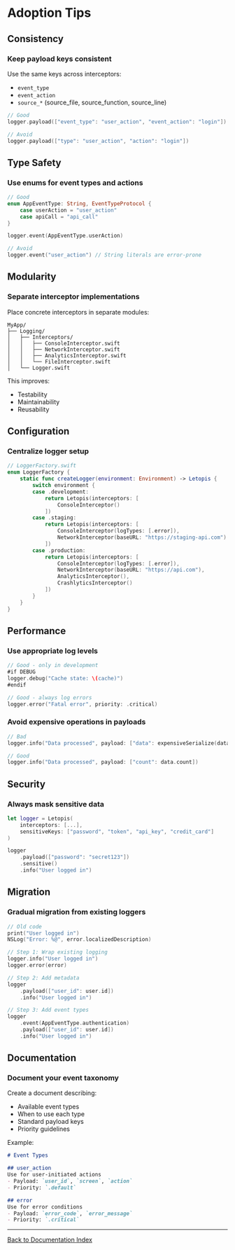 # Adoption Tips

## Consistency

### Keep payload keys consistent
Use the same keys across interceptors:
- `event_type`
- `event_action`
- `source_*` (source_file, source_function, source_line)

```swift
// Good
logger.payload(["event_type": "user_action", "event_action": "login"])

// Avoid
logger.payload(["type": "user_action", "action": "login"])
```

## Type Safety

### Use enums for event types and actions

```swift
// Good
enum AppEventType: String, EventTypeProtocol {
    case userAction = "user_action"
    case apiCall = "api_call"
}

logger.event(AppEventType.userAction)

// Avoid
logger.event("user_action") // String literals are error-prone
```

## Modularity

### Separate interceptor implementations

Place concrete interceptors in separate modules:

```
MyApp/
├── Logging/
│   ├── Interceptors/
│   │   ├── ConsoleInterceptor.swift
│   │   ├── NetworkInterceptor.swift
│   │   ├── AnalyticsInterceptor.swift
│   │   └── FileInterceptor.swift
│   └── Logger.swift
```

This improves:
- Testability
- Maintainability
- Reusability

## Configuration

### Centralize logger setup

```swift
// LoggerFactory.swift
enum LoggerFactory {
    static func createLogger(environment: Environment) -> Letopis {
        switch environment {
        case .development:
            return Letopis(interceptors: [
                ConsoleInterceptor()
            ])
        case .staging:
            return Letopis(interceptors: [
                ConsoleInterceptor(logTypes: [.error]),
                NetworkInterceptor(baseURL: "https://staging-api.com")
            ])
        case .production:
            return Letopis(interceptors: [
                ConsoleInterceptor(logTypes: [.error]),
                NetworkInterceptor(baseURL: "https://api.com"),
                AnalyticsInterceptor(),
                CrashlyticsInterceptor()
            ])
        }
    }
}
```

## Performance

### Use appropriate log levels

```swift
// Good - only in development
#if DEBUG
logger.debug("Cache state: \(cache)")
#endif

// Good - always log errors
logger.error("Fatal error", priority: .critical)
```

### Avoid expensive operations in payloads

```swift
// Bad
logger.info("Data processed", payload: ["data": expensiveSerialize(data)])

// Good
logger.info("Data processed", payload: ["count": data.count])
```

## Security

### Always mask sensitive data

```swift
let logger = Letopis(
    interceptors: [...],
    sensitiveKeys: ["password", "token", "api_key", "credit_card"]
)

logger
    .payload(["password": "secret123"])
    .sensitive()
    .info("User logged in")
```

## Migration

### Gradual migration from existing loggers

```swift
// Old code
print("User logged in")
NSLog("Error: %@", error.localizedDescription)

// Step 1: Wrap existing logging
logger.info("User logged in")
logger.error(error)

// Step 2: Add metadata
logger
    .payload(["user_id": user.id])
    .info("User logged in")

// Step 3: Add event types
logger
    .event(AppEventType.authentication)
    .payload(["user_id": user.id])
    .info("User logged in")
```

## Documentation

### Document your event taxonomy

Create a document describing:
- Available event types
- When to use each type
- Standard payload keys
- Priority guidelines

Example:

```markdown
# Event Types

## user_action
Use for user-initiated actions
- Payload: `user_id`, `screen`, `action`
- Priority: `.default`

## error
Use for error conditions
- Payload: `error_code`, `error_message`
- Priority: `.critical`
```

---

[Back to Documentation Index](../index.md)
